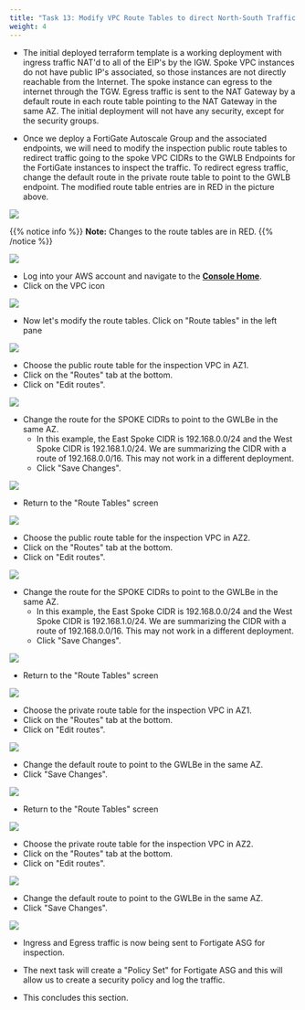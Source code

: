 ```yaml
---
title: "Task 13: Modify VPC Route Tables to direct North-South Traffic to GWLBe's for inspection"
weight: 4
---
```


* The initial deployed terraform template is a working deployment with ingress traffic NAT'd to all of the EIP's by the IGW. Spoke VPC instances do not have public IP's associated, so those instances are not directly reachable from the Internet. The spoke instance can egress to the internet through the TGW. Egress traffic is sent to the NAT Gateway by a default route in each route table pointing to the NAT Gateway in the same AZ. The initial deployment will not have any security, except for the security groups. 

* Once we deploy a FortiGate Autoscale Group and the associated endpoints, we will need to modify the inspection public route tables to redirect traffic going to the spoke VPC CIDRs to the GWLB Endpoints for the FortiGate instances to inspect the traffic. To redirect egress traffic, change the default route in the private route table to point to the GWLB endpoint. The modified route table entries are in RED in the picture above.

![](image-centralized_egress_with_ec2_gwlbe_no_markups.png)

{{% notice info %}}
**Note:** Changes to the route tables are in RED.
{{% /notice %}}

![](image-mdw-cap-modified.png)

* Log into your AWS account and navigate to the [**Console Home**](https://us-west-2.console.aws.amazon.com/console/home?region=us-west-2#).
* Click on the VPC icon

![](image-t13-1.png)

* Now let's modify the route tables. Click on "Route tables" in the left pane

![](image-t13-2.png)

* Choose the public route table for the inspection VPC in AZ1. 
* Click on the "Routes" tab at the bottom. 
* Click on "Edit routes".

![](image-t13-3.png)

* Change the route for the SPOKE CIDRs to point to the GWLBe in the same AZ. 
  * In this example, the East Spoke CIDR is 192.168.0.0/24 and the West Spoke CIDR is 192.168.1.0/24. We are summarizing the CIDR with a route of 192.168.0.0/16. This may not work in a different deployment.
  * Click "Save Changes".

![](image-t13-4.png)

* Return to the "Route Tables"  screen

![](image-t13-5.png)

* Choose the public route table for the inspection VPC in AZ2. 
* Click on the "Routes" tab at the bottom. 
* Click on "Edit routes".

![](image-t13-6.png)

* Change the route for the SPOKE CIDRs to point to the GWLBe in the same AZ. 
  * In this example, the East Spoke CIDR is 192.168.0.0/24 and the West Spoke CIDR is 192.168.1.0/24. We are summarizing the CIDR with a route of 192.168.0.0/16. This may not work in a different deployment.
  * Click "Save Changes".

![](image-t13-7.png)

* Return to the "Route Tables"  screen

![](image-t13-5.png)

* Choose the private route table for the inspection VPC in AZ1. 
* Click on the "Routes" tab at the bottom. 
* Click on "Edit routes".

![](image-t13-8.png)

* Change the default route to point to the GWLBe in the same AZ. 
* Click "Save Changes".

![](image-t13-9.png)

* Return to the "Route Tables"  screen

![](image-t13-5.png)

* Choose the private route table for the inspection VPC in AZ2. 
* Click on the "Routes" tab at the bottom. 
* Click on "Edit routes".

![](image-t13-10.png)

* Change the default route to point to the GWLBe in the same AZ. 
* Click "Save Changes".

![](image-t13-11.png)

* Ingress and Egress traffic is now being sent to Fortigate ASG for inspection.

* The next task will create a "Policy Set" for Fortigate ASG and this will allow us to create a security policy and log the traffic.

* This concludes this section.
